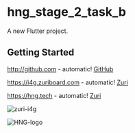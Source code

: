 # hng_stage_2_task_b

A new Flutter project.

## Getting Started

http://github.com - automatic!
[GitHub](http://github.com)

https://i4g.zuriboard.com - automatic!
[Zuri](https://i4g.zuriboard.com)

https://hng.tech - automatic!
[Zuri](https://hng.tech)

![zuri-i4g](https://user-images.githubusercontent.com/33594875/130140417-647959ac-c870-4939-bd60-c71f0a35cbcf.png)

![HNG-logo](https://user-images.githubusercontent.com/33594875/130140333-d1416da9-0cd2-4f41-9841-c6db38792aea.png)


